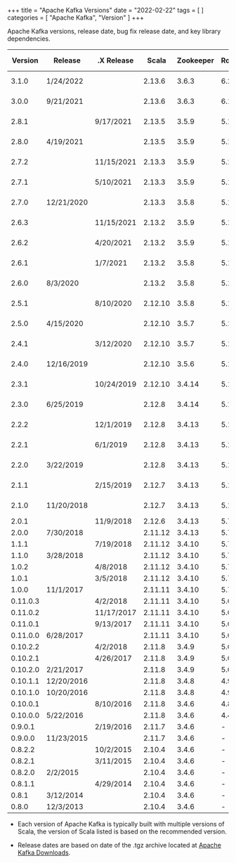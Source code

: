 +++
title = "Apache Kafka Versions"
date = "2022-02-22"
tags = [  ]
categories = [ "Apache Kafka", "Version" ]
+++

Apache Kafka versions, release date, bug fix release date, and key library dependencies.

<!--more--> 
| Version  | Release    | .X Release | Scala   | Zookeeper | RocksDB  | Jackson | slf4j-log4j12 | Snappy  | LZ4   | ZSTD    |
| -------- | ---------- | ---------- |---------| --------- | -------- | ------- | ------------- | ------- | ----- | ------- |
| 3.1.0    | 1/24/2022  |            | 2.13.6  | 3.6.3     | 6.22.1.1 | 2.12.3  | 1.7.30        | 1.1.8.4 | 1.8.0 | 1.5.0-4 |
| 3.0.0    | 9/21/2021  |            | 2.13.6  | 3.6.3     | 6.19.3   | 2.12.3  | 1.7.30        | 1.1.8.1 | 1.7.1 | 1.5.0-2 |
| 2.8.1    |            | 9/17/2021  | 2.13.5  | 3.5.9     | 5.18.4   | 2.10.5  | 1.7.30        | 1.1.8.1 | 1.7.1 | 1.4.9-1 |
| 2.8.0    | 4/19/2021  |            | 2.13.5  | 3.5.9     | 5.18.4   | 2.10.5  | 1.7.30        | 1.1.8.1 | 1.7.1 | 1.4.9-1 |
| 2.7.2    |            | 11/15/2021 | 2.13.3  | 3.5.9     | 5.18.4   | 2.10.5  | 1.7.30        | 1.1.7.7 | 1.7.1 | 1.4.5-6 |
| 2.7.1    |            | 5/10/2021  | 2.13.3  | 3.5.9     | 5.18.4   | 2.10.5  | 1.7.30        | 1.1.7.7 | 1.7.1 | 1.4.5-6 |
| 2.7.0    | 12/21/2020 |            | 2.13.3  | 3.5.8     | 5.18.4   | 2.10.5  | 1.7.30        | 1.1.7.7 | 1.7.1 | 1.4.5-6 |
| 2.6.3    |            | 11/15/2021 | 2.13.2  | 3.5.9     | 5.18.4   | 2.10.5  | 1.7.30        | 1.1.7.3 | 1.7.1 | 1.4.4-7 |
| 2.6.2    |            | 4/20/2021  | 2.13.2  | 3.5.9     | 5.18.4   | 2.10.5  | 1.7.30        | 1.1.7.3 | 1.7.1 | 1.4.4-7 |
| 2.6.1    |            | 1/7/2021   | 2.13.2  | 3.5.8     | 5.18.4   | 2.10.2  | 1.7.30        | 1.1.7.3 | 1.7.1 | 1.4.4-7 |
| 2.6.0    | 8/3/2020   |            | 2.13.2  | 3.5.8     | 5.18.4   | 2.10.2  | 1.7.30        | 1.1.7.3 | 1.7.1 | 1.4.4-7 |
| 2.5.1    |            | 8/10/2020  | 2.12.10 | 3.5.8     | 5.18.3   | 2.10.2  | 1.7.30        | 1.1.7.3 | 1.7.1 | 1.4.4-7 |
| 2.5.0    | 4/15/2020  |            | 2.12.10 | 3.5.7     | 5.18.3   | 2.10.2  | 1.7.30        | 1.1.7.3 | 1.7.1 | 1.4.4-7 |
| 2.4.1    |            | 3/12/2020  | 2.12.10 | 3.5.7     | 5.18.3   | 2.10.0  | 1.7.28        | 1.1.7.3 | 1.6.0 | 1.4.3-1 |
| 2.4.0    | 12/16/2019 |            | 2.12.10 | 3.5.6     | 5.18.3   | 2.10.0  | 1.7.28        | 1.1.7.3 | 1.6.0 | 1.4.3-1 |
| 2.3.1    |            | 10/24/2019 | 2.12.10 | 3.4.14    | 5.18.3   | 2.10.0  | 1.7.26        | 1.1.7.3 | 1.6.0 | 1.4.0-1 |
| 2.3.0    | 6/25/2019  |            | 2.12.8  | 3.4.14    | 5.18.3   | 2.9.9   | 1.7.26        | 1.1.7.3 | 1.6.0 | 1.4.0-1 |
| 2.2.2    |            | 12/1/2019  | 2.12.8  | 3.4.13    | 5.15.10  | 2.10.0  | 1.7.25        | 1.1.7.2 | 1.5.0 | 1.3.8-1 |
| 2.2.1    |            | 6/1/2019   | 2.12.8  | 3.4.13    | 5.15.10  | 2.9.8   | 1.7.25        | 1.1.7.2 | 1.5.0 | 1.3.8-1 |
| 2.2.0    | 3/22/2019  |            | 2.12.8  | 3.4.13    | 5.15.10  | 2.9.8   | 1.7.25        | 1.1.7.2 | 1.5.0 | 1.3.8-1 |
| 2.1.1    |            | 2/15/2019  | 2.12.7  | 3.4.13    | 5.14.2   | 2.9.8   | 1.7.25        | 1.1.7.2 | 1.5.0 | 1.3.7-1 |
| 2.1.0    | 11/20/2018 |            | 2.12.7  | 3.4.13    | 5.14.2   | 2.9.7   | 1.7.25        | 1.1.7.2 | 1.5.0 | 1.3.5-4 |
| 2.0.1    |            | 11/9/2018  | 2.12.6  | 3.4.13    | 5.7.3    | 2.9.7   | 1.7.25        | 1.1.7.1 | 1.4.1 | \-      |
| 2.0.0    | 7/30/2018  |            | 2.11.12 | 3.4.13    | 5.7.3    | 2.9.6   | 1.7.25        | 1.1.7.1 | 1.4.1 | \-      |
| 1.1.1    |            | 7/19/2018  | 2.11.12 | 3.4.10    | 5.7.3    | 2.9.6   | 1.7.25        | 1.1.7.1 | 1.4.1 | \-      |
| 1.1.0    | 3/28/2018  |            | 2.11.12 | 3.4.10    | 5.7.3    | 2.9.4   | 1.7.25        | 1.1.7.1 | 1.4   | \-      |
| 1.0.2    |            | 4/8/2018   | 2.11.12 | 3.4.10    | 5.7.3    | 2.9.6   | 1.7.25        | 1.1.4   | 1.4   | \-      |
| 1.0.1    |            | 3/5/2018   | 2.11.12 | 3.4.10    | 5.7.3    | 2.9.1   | 1.7.25        | 1.1.4   | 1.4   | \-      |
| 1.0.0    | 11/1/2017  |            | 2.11.11 | 3.4.10    | 5.7.3    | 2.9.1   | 1.7.25        | 1.1.4   | 1.4   | \-      |
| 0.11.0.3 |            | 4/2/2018   | 2.11.11 | 3.4.10    | 5.0.1    | 2.8.11  | 1.7.25        | 1.1.2.6 | 1.3.0 | \-      |
| 0.11.0.2 |            | 11/17/2017 | 2.11.11 | 3.4.10    | 5.0.1    | 2.8.5   | 1.7.25        | 1.1.2.6 | 1.3.0 | \-      |
| 0.11.0.1 |            | 9/13/2017  | 2.11.11 | 3.4.10    | 5.0.1    | 2.8.5   | 1.7.25        | 1.1.2.6 | 1.3.0 | \-      |
| 0.11.0.0 | 6/28/2017  |            | 2.11.11 | 3.4.10    | 5.0.1    | 2.8.5   | 1.7.25        | 1.1.2.6 | 1.3.0 | \-      |
| 0.10.2.2 |            | 4/2/2018   | 2.11.8  | 3.4.9     | 5.0.1    | 2.8.11  | 1.7.21        | 1.1.2.6 | 1.3.0 | \-      |
| 0.10.2.1 |            | 4/26/2017  | 2.11.8  | 3.4.9     | 5.0.1    | 2.8.5   | 1.7.21        | 1.1.2.6 | 1.3.0 | \-      |
| 0.10.2.0 | 2/21/2017  |            | 2.11.8  | 3.4.9     | 5.0.1    | 2.8.5   | 1.7.21        | 1.1.2.6 | 1.3.0 | \-      |
| 0.10.1.1 | 12/20/2016 |            | 2.11.8  | 3.4.8     | 4.9.0    | 2.6.3   | 1.7.21        | 1.1.2.6 | 1.3.0 | \-      |
| 0.10.1.0 | 10/20/2016 |            | 2.11.8  | 3.4.8     | 4.9.0    | 2.6.3   | 1.7.21        | 1.1.2.6 | 1.3.0 | \-      |
| 0.10.0.1 |            | 8/10/2016  | 2.11.8  | 3.4.6     | 4.8.0    | 2.6.3   | 1.7.21        | 1.1.2.6 | 1.3.0 | \-      |
| 0.10.0.0 | 5/22/2016  |            | 2.11.8  | 3.4.6     | 4.4.1    | 2.6.3   | 1.7.21        | 1.1.2.6 | 1.3.0 | \-      |
| 0.9.0.1  |            | 2/19/2016  | 2.11.7  | 3.4.6     | \-       | 2.5.4   | 1.7.6         | 1.1.1.7 | 1.2.0 | \-      |
| 0.9.0.0  | 11/23/2015 |            | 2.11.7  | 3.4.6     | \-       | 2.5.4   | 1.7.6         | 1.1.1.7 | 1.2.0 | \-      |
| 0.8.2.2  |            | 10/2/2015  | 2.10.4  | 3.4.6     | \-       | \-      | 1.6.1         | 1.1.1.7 | 1.2.0 | \-      |
| 0.8.2.1  |            | 3/11/2015  | 2.10.4  | 3.4.6     | \-       | \-      | 1.6.1         | 1.1.1.6 | 1.2.0 | \-      |
| 0.8.2.0  | 2/2/2015   |            | 2.10.4  | 3.4.6     | \-       | \-      | 1.6.1         | 1.1.1.6 | 1.2.0 | \-      |
| 0.8.1.1  |            | 4/29/2014  | 2.10.4  | 3.4.6     | \-       | \-      | \-            | 1.0.5   | 1.2.0 | \-      |
| 0.8.1    | 3/12/2014  |            | 2.10.4  | 3.4.6     | \-       | \-      | \-            | 1.0.5   | 1.2.0 | \-      |
| 0.8.0    | 12/3/2013  |            | 2.10.4  | 3.4.6     | \-       | \-      | \-            | 1.0.4.1 | 1.2.0 | \-      |

* Each version of Apache Kafka is typically built with multiple versions of Scala, the version of Scala listed is based on the recommended version.

* Release dates are based on date of the .tgz archive located at [Apache Kafka Downloads](https://kafka.apache.org/downloads).			
